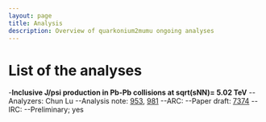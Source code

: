 ```yaml
---
layout: page
title: Analysis
description: Overview of quarkonium2mumu ongoing analyses
---
```


# List of the analyses
-**Inclusive J/psi production in Pb-Pb collisions at sqrt(sNN)= 5.02 TeV**
--Analyzers: Chun Lu
--Analysis note: [953](https://alice-notes.web.cern.ch/node/953), [981](https://alice-notes.web.cern.ch/node/981)
--ARC:
--Paper draft: [7374](https://alice-publications.web.cern.ch/node/7374)
--IRC:
--Preliminary; yes
